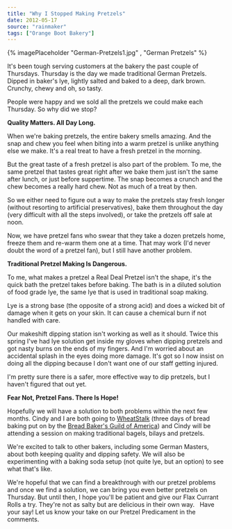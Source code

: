 ```yaml
---
title: "Why I Stopped Making Pretzels"
date: 2012-05-17
source: "rainmaker"
tags: ["Orange Boot Bakery"]
---
```


{% imagePlaceholder "German-Pretzels1.jpg" , "German Pretzels" %}

It's been tough serving customers at the bakery the past couple of Thursdays. Thursday is the day we made traditional German Pretzels. Dipped in baker's lye, lightly salted and baked to a deep, dark brown. Crunchy, chewy and oh, so tasty.

People were happy and we sold all the pretzels we could make each Thursday. So why did we stop?

**Quality Matters. All Day Long.**

When we're baking pretzels, the entire bakery smells amazing. And the snap and chew you feel when biting into a warm pretzel is unlike anything else we make. It's a real treat to have a fresh pretzel in the morning.

But the great taste of a fresh pretzel is also part of the problem. To me, the same pretzel that tastes great right after we bake them just isn't the same after lunch, or just before suppertime. The snap becomes a crunch and the chew becomes a really hard chew. Not as much of a treat by then.

So we either need to figure out a way to make the pretzels stay fresh longer (without resorting to artificial preservatives), bake them throughout the day (very difficult with all the steps involved), or take the pretzels off sale at noon.

Now, we have pretzel fans who swear that they take a dozen pretzels home, freeze them and re-warm them one at a time. That may work (I'd never doubt the word of a pretzel fan), but I still have another problem.

**Traditional Pretzel Making Is Dangerous.**

To me, what makes a pretzel a Real Deal Pretzel isn't the shape, it's the quick bath the pretzel takes before baking. The bath is in a diluted solution of food grade lye, the same lye that is used in traditional soap making.

Lye is a strong base (the opposite of a strong acid) and does a wicked bit of damage when it gets on your skin. It can cause a chemical burn if not handled with care.

Our makeshift dipping station isn't working as well as it should. Twice this spring I've had lye solution get inside my gloves when dipping pretzels and got nasty burns on the ends of my fingers. And I'm worried about an accidental splash in the eyes doing more damage. It's got so I now insist on doing all the dipping because I don't want one of our staff getting injured.

I'm pretty sure there is a safer, more effective way to dip pretzels, but I haven't figured that out yet.

**Fear Not, Pretzel Fans. There Is Hope!**

Hopefully we will have a solution to both problems within the next few months. Cindy and I are both going to [WheatStalk](http://www.bbga.org/events/wheatstalk_2012) (three days of bread baking put on by the [Bread Baker's Guild of America](http://www.bbga.org/)) and Cindy will be attending a session on making traditional bagels, bilays and pretzels.

We're excited to talk to other bakers, including some German Masters, about both keeping quality and dipping safety. We will also be experimenting with a baking soda setup (not quite lye, but an option) to see what that's like.

We're hopeful that we can find a breakthrough with our pretzel problems and once we find a solution, we can bring you even better pretzels on Thursday. But until then, I hope you'll be patient and give our Flax Currant Rolls a try. They're not as salty but are delicious in their own way.   Have your say! Let us know your take on our Pretzel Predicament in the comments.
